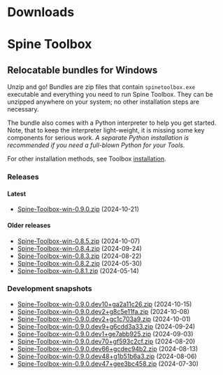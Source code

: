 
Downloads
=========

# Spine Toolbox

## Relocatable bundles for Windows

Unzip and go! Bundles are zip files that contain ``spinetoolbox.exe`` executable
and everything you need to run Spine Toolbox.
They can be unzipped anywhere on your system; no other installation steps are necessary.

The bundle also comes with a Python interpreter to help you get started.
Note, that to keep the interpreter light-weight, it is missing some key components for serious work.
_A separate Python installation is recommended if you need a full-blown Python for your Tools._

For other installation methods,
see Toolbox [installation](https://github.com/spine-tools/Spine-Toolbox?tab=readme-ov-file#installation).

### Releases

#### Latest

- [Spine-Toolbox-win-0.9.0.zip](https://github.com/spine-tools/Spine-Toolbox/releases/download/0.9.0/Spine-Toolbox-win-0.9.0.zip) (2024-10-21)

#### Older releases

- [Spine-Toolbox-win-0.8.5.zip](https://github.com/spine-tools/Spine-Toolbox/releases/download/0.8.5/Spine-Toolbox-win-0.8.5.zip) (2024-10-07)
- [Spine-Toolbox-win-0.8.4.zip](https://github.com/spine-tools/Spine-Toolbox/releases/download/0.8.4/Spine-Toolbox-win-0.8.4.zip) (2024-09-24)
- [Spine-Toolbox-win-0.8.3.zip](https://github.com/spine-tools/Spine-Toolbox/releases/download/0.8.3/Spine-Toolbox-win-0.8.3.zip) (2024-08-22)
- [Spine-Toolbox-win-0.8.2.zip](https://github.com/spine-tools/Spine-Toolbox/releases/download/0.8.2/Spine-Toolbox-win-0.8.2.zip) (2024-05-30)
- [Spine-Toolbox-win-0.8.1.zip](https://github.com/spine-tools/Spine-Toolbox/releases/download/0.8.1/Spine-Toolbox-win-0.8.1.zip) (2024-05-14)

### Development snapshots

- [Spine-Toolbox-win-0.9.0.dev10+ga2a11c26.zip](https://github.com/spine-tools/Spine-Toolbox/actions/runs/11343256624/artifacts/2057358443) (2024-10-15)
- [Spine-Toolbox-win-0.9.0.dev2+g8c5e11fa.zip](https://github.com/spine-tools/Spine-Toolbox/actions/runs/11232599396/artifacts/2028663436) (2024-10-08)
- [Spine-Toolbox-win-0.9.0.dev2+gc1c703a9.zip](https://github.com/spine-tools/Spine-Toolbox/actions/runs/11122590003/artifacts/2000093943) (2024-10-01)
- [Spine-Toolbox-win-0.9.0.dev9+g6cdd3a33.zip](https://github.com/spine-tools/Spine-Toolbox/actions/runs/11010989591/artifacts/1970911848) (2024-09-24)
- [Spine-Toolbox-win-0.9.0.dev1+ge7abb925.zip](https://github.com/spine-tools/Spine-Toolbox/actions/runs/10680278682/artifacts/1885393492) (2024-09-03)
- [Spine-Toolbox-win-0.9.0.dev70+gf593c2cf.zip](https://github.com/spine-tools/Spine-Toolbox/actions/runs/10468968249/artifacts/1831613165) (2024-08-20)
- [Spine-Toolbox-win-0.9.0.dev66+gcdec94b2.zip](https://github.com/spine-tools/Spine-Toolbox/actions/runs/10367204728/artifacts/1805803329) (2024-08-13)
- [Spine-Toolbox-win-0.9.0.dev48+g1b51b6a3.zip](https://github.com/spine-tools/Spine-Toolbox/actions/runs/10263936790/artifacts/1780252221) (2024-08-06)
- [Spine-Toolbox-win-0.9.0.dev47+gee3bc458.zip](https://github.com/spine-tools/Spine-Toolbox/actions/runs/10159775913/artifacts/1754783703) (2024-07-30)
